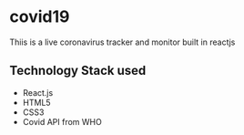 # covid19
Thiis is a live coronavirus tracker and monitor built in reactjs
## Technology Stack used
+ React.js
+ HTML5
+ CSS3
+ Covid API from WHO
